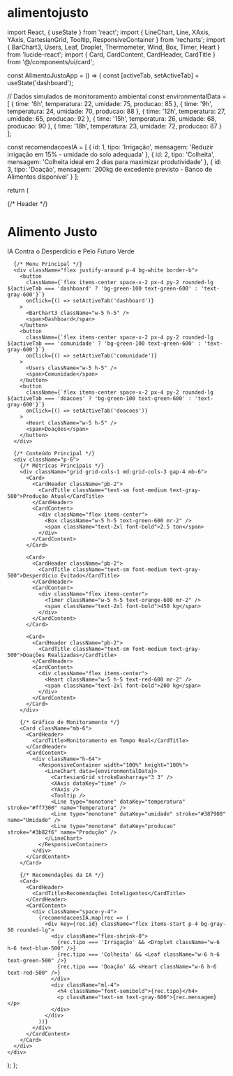 # alimentojusto
import React, { useState } from 'react';
import { LineChart, Line, XAxis, YAxis, CartesianGrid, Tooltip, ResponsiveContainer } from 'recharts';
import { BarChart3, Users, Leaf, Droplet, Thermometer, Wind, Box, Timer, Heart } from 'lucide-react';
import { Card, CardContent, CardHeader, CardTitle } from '@/components/ui/card';

const AlimentoJustoApp = () => {
  const [activeTab, setActiveTab] = useState('dashboard');

  // Dados simulados de monitoramento ambiental
  const environmentalData = [
    { time: '6h', temperatura: 22, umidade: 75, producao: 85 },
    { time: '9h', temperatura: 24, umidade: 70, producao: 88 },
    { time: '12h', temperatura: 27, umidade: 65, producao: 92 },
    { time: '15h', temperatura: 26, umidade: 68, producao: 90 },
    { time: '18h', temperatura: 23, umidade: 72, producao: 87 }
  ];

  const recomendacoesIA = [
    { id: 1, tipo: 'Irrigação', mensagem: 'Reduzir irrigação em 15% - umidade do solo adequada' },
    { id: 2, tipo: 'Colheita', mensagem: 'Colheita ideal em 2 dias para maximizar produtividade' },
    { id: 3, tipo: 'Doação', mensagem: '200kg de excedente previsto - Banco de Alimentos disponível' }
  ];

  return (
    <div className="max-w-4xl mx-auto bg-gray-50 min-h-screen">
      {/* Header */}
      <div className="bg-green-600 text-white p-6">
        <h1 className="text-2xl font-bold">Alimento Justo</h1>
        <p className="text-sm mt-2">IA Contra o Desperdício e Pelo Futuro Verde</p>
      </div>

      {/* Menu Principal */}
      <div className="flex justify-around p-4 bg-white border-b">
        <button 
          className={`flex items-center space-x-2 px-4 py-2 rounded-lg ${activeTab === 'dashboard' ? 'bg-green-100 text-green-600' : 'text-gray-600'}`}
          onClick={() => setActiveTab('dashboard')}
        >
          <BarChart3 className="w-5 h-5" />
          <span>Dashboard</span>
        </button>
        <button 
          className={`flex items-center space-x-2 px-4 py-2 rounded-lg ${activeTab === 'comunidade' ? 'bg-green-100 text-green-600' : 'text-gray-600'}`}
          onClick={() => setActiveTab('comunidade')}
        >
          <Users className="w-5 h-5" />
          <span>Comunidade</span>
        </button>
        <button 
          className={`flex items-center space-x-2 px-4 py-2 rounded-lg ${activeTab === 'doacoes' ? 'bg-green-100 text-green-600' : 'text-gray-600'}`}
          onClick={() => setActiveTab('doacoes')}
        >
          <Heart className="w-5 h-5" />
          <span>Doações</span>
        </button>
      </div>

      {/* Conteúdo Principal */}
      <div className="p-6">
        {/* Métricas Principais */}
        <div className="grid grid-cols-1 md:grid-cols-3 gap-4 mb-6">
          <Card>
            <CardHeader className="pb-2">
              <CardTitle className="text-sm font-medium text-gray-500">Produção Atual</CardTitle>
            </CardHeader>
            <CardContent>
              <div className="flex items-center">
                <Box className="w-5 h-5 text-green-600 mr-2" />
                <span className="text-2xl font-bold">2.5 ton</span>
              </div>
            </CardContent>
          </Card>

          <Card>
            <CardHeader className="pb-2">
              <CardTitle className="text-sm font-medium text-gray-500">Desperdício Evitado</CardTitle>
            </CardHeader>
            <CardContent>
              <div className="flex items-center">
                <Timer className="w-5 h-5 text-orange-600 mr-2" />
                <span className="text-2xl font-bold">450 kg</span>
              </div>
            </CardContent>
          </Card>

          <Card>
            <CardHeader className="pb-2">
              <CardTitle className="text-sm font-medium text-gray-500">Doações Realizadas</CardTitle>
            </CardHeader>
            <CardContent>
              <div className="flex items-center">
                <Heart className="w-5 h-5 text-red-600 mr-2" />
                <span className="text-2xl font-bold">200 kg</span>
              </div>
            </CardContent>
          </Card>
        </div>

        {/* Gráfico de Monitoramento */}
        <Card className="mb-6">
          <CardHeader>
            <CardTitle>Monitoramento em Tempo Real</CardTitle>
          </CardHeader>
          <CardContent>
            <div className="h-64">
              <ResponsiveContainer width="100%" height="100%">
                <LineChart data={environmentalData}>
                  <CartesianGrid strokeDasharray="3 3" />
                  <XAxis dataKey="time" />
                  <YAxis />
                  <Tooltip />
                  <Line type="monotone" dataKey="temperatura" stroke="#ff7300" name="Temperatura" />
                  <Line type="monotone" dataKey="umidade" stroke="#387908" name="Umidade" />
                  <Line type="monotone" dataKey="producao" stroke="#3b82f6" name="Produção" />
                </LineChart>
              </ResponsiveContainer>
            </div>
          </CardContent>
        </Card>

        {/* Recomendações da IA */}
        <Card>
          <CardHeader>
            <CardTitle>Recomendações Inteligentes</CardTitle>
          </CardHeader>
          <CardContent>
            <div className="space-y-4">
              {recomendacoesIA.map(rec => (
                <div key={rec.id} className="flex items-start p-4 bg-gray-50 rounded-lg">
                  <div className="flex-shrink-0">
                    {rec.tipo === 'Irrigação' && <Droplet className="w-6 h-6 text-blue-500" />}
                    {rec.tipo === 'Colheita' && <Leaf className="w-6 h-6 text-green-500" />}
                    {rec.tipo === 'Doação' && <Heart className="w-6 h-6 text-red-500" />}
                  </div>
                  <div className="ml-4">
                    <h4 className="font-semibold">{rec.tipo}</h4>
                    <p className="text-sm text-gray-600">{rec.mensagem}</p>
                  </div>
                </div>
              ))}
            </div>
          </CardContent>
        </Card>
      </div>
    </div>
  );
};
